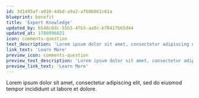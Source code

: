 ```yaml
---
id: 3d1495af-a910-44bd-a9a2-af606061c61a
blueprint: benefit
title: 'Expert Knowledge'
updated_by: b548c8dc-55b3-4fb3-aa8c-b78417b65d44
updated_at: 1708996821
icon: comments-question
text_description: 'Lorem ipsum dolor sit amet, consectetur adipiscing elit, sed do eiusmod tempor incididunt ut labore et dolore.'
link_text: 'Learn More'
preview_icon: comments-question
preview_text_description: 'Lorem ipsum dolor sit amet, consectetur adipiscing elit, sed do eiusmod tempor incididunt ut labore et dolore.'
preview_link_text: 'Learn More'
---
```

Lorem ipsum dolor sit amet, consectetur adipiscing elit, sed do eiusmod tempor incididunt ut labore et dolore.